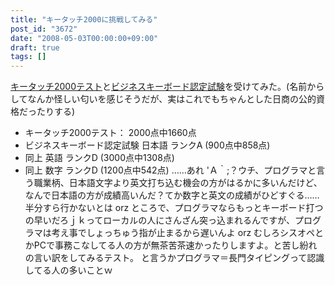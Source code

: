 ```yaml
---
title: "キータッチ2000に挑戦してみる"
post_id: "3672"
date: "2008-05-03T00:00:00+09:00"
draft: true
tags: []
---
```



[キータッチ2000テスト](http://www.kentei.ne.jp/keytouch/)と[ビジネスキーボード認定試験](http://www.kentei.ne.jp/bus/)を受けてみた。(名前からしてなんか怪しい匂いを感じそうだが、実はこれでもちゃんとした日商の公的資格だったりする)

  * キータッチ2000テスト： 2000点中1660点
  * ビジネスキーボード認定試験 日本語 ランクA (900点中858点)
  * 同上 英語 ランクD (3000点中1308点)
  * 同上 数字 ランクD (1200点中542点)
……あれ 'Ａ｀;？ウチ、プログラマと言う職業柄、日本語文字より英文打ち込む機会の方がはるかに多いんだけど、なんで日本語の方が成績高いんだ？てか数字と英文の成績がひどすぐる……半分すら行かないとは orz ところで、プログラマならもっとキーボード打つの早いだろｊｋってローカルの人にさんざん突っ込まれるんですが、プログラマは考え事でしょっちゅう指が止まるから遅いんよ orz むしろシスオペとかPCで事務こなしてる人の方が無茶苦茶速かったりしますよ。と苦し紛れの言い訳をしてみるテスト。 と言うかプログラマ＝長門タイピングって認識してる人の多いことｗ
